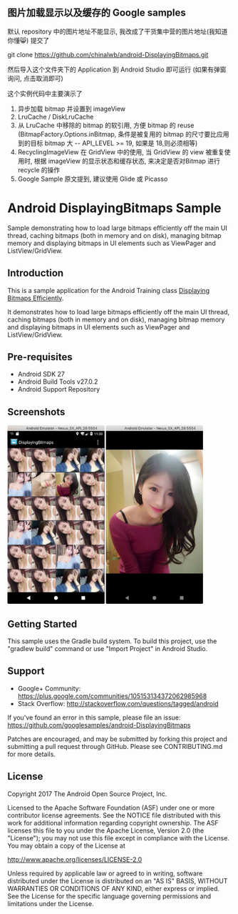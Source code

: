 图片加载显示以及缓存的 Google samples
---
默认 repository 中的图片地址不能显示, 我改成了干货集中营的图片地址(我知道你懂😸) 提交了

git clone https://github.com/chinalwb/android-DisplayingBitmaps.git

然后导入这个文件夹下的 Application 到 Android Studio 即可运行 (如果有弹窗询问, 点击取消即可)


这个实例代码中主要演示了

1. 异步加载 bitmap 并设置到 imageView
2. LruCache / DiskLruCache
3. 从 LruCache 中移除的 bitmap 的软引用, 方便 bitmap 的 reuse (BitmapFactory.Options.inBitmap, 条件是被复用的 bitmap 的尺寸要比应用到的目标 bitmap 大 -- API_LEVEL >= 19, 如果是 18,则必须相等)
4. RecyclingImageView 在 GridView 中的使用, 当 GridView 的 view 被重复使用时, 根据 imageView 的显示状态和缓存状态, 来决定是否对Bitmap 进行 recycle 的操作
5. Google Sample 原文提到, 建议使用 Glide 或 Picasso


Android DisplayingBitmaps Sample
===================================

Sample demonstrating how to load large bitmaps efficiently off the main UI thread,
caching bitmaps (both in memory and on disk), managing bitmap memory and displaying
bitmaps in UI elements such as ViewPager and ListView/GridView.

Introduction
------------

This is a sample application for the Android Training class [Displaying Bitmaps Efficiently][1].

It demonstrates how to load large bitmaps efficiently off the main UI thread, caching
bitmaps (both in memory and on disk), managing bitmap memory and displaying bitmaps
in UI elements such as ViewPager and ListView/GridView.

[1]: http://developer.android.com/training/displaying-bitmaps/

Pre-requisites
--------------

- Android SDK 27
- Android Build Tools v27.0.2
- Android Support Repository

Screenshots
-------------

<img src="screenshots/1-gridview.png" height="400" alt="Screenshot"/> <img src="screenshots/2-detail.png" height="400" alt="Screenshot"/> 

Getting Started
---------------

This sample uses the Gradle build system. To build this project, use the
"gradlew build" command or use "Import Project" in Android Studio.

Support
-------

- Google+ Community: https://plus.google.com/communities/105153134372062985968
- Stack Overflow: http://stackoverflow.com/questions/tagged/android

If you've found an error in this sample, please file an issue:
https://github.com/googlesamples/android-DisplayingBitmaps

Patches are encouraged, and may be submitted by forking this project and
submitting a pull request through GitHub. Please see CONTRIBUTING.md for more details.

License
-------

Copyright 2017 The Android Open Source Project, Inc.

Licensed to the Apache Software Foundation (ASF) under one or more contributor
license agreements.  See the NOTICE file distributed with this work for
additional information regarding copyright ownership.  The ASF licenses this
file to you under the Apache License, Version 2.0 (the "License"); you may not
use this file except in compliance with the License.  You may obtain a copy of
the License at

http://www.apache.org/licenses/LICENSE-2.0

Unless required by applicable law or agreed to in writing, software
distributed under the License is distributed on an "AS IS" BASIS, WITHOUT
WARRANTIES OR CONDITIONS OF ANY KIND, either express or implied.  See the
License for the specific language governing permissions and limitations under
the License.
